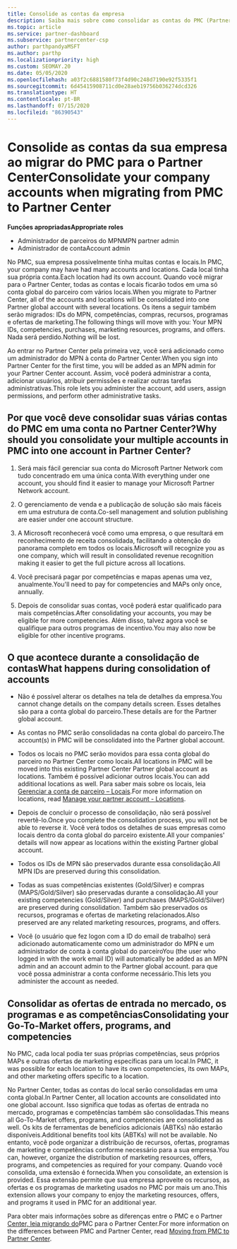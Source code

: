 ```yaml
---
title: Consolide as contas da empresa
description: Saiba mais sobre como consolidar as contas do PMC (Partner Membership Center) em uma conta no Partner Center. Aplica-se à migração do PMC para o Partner Center.
ms.topic: article
ms.service: partner-dashboard
ms.subservice: partnercenter-csp
author: parthpandyaMSFT
ms.author: parthp
ms.localizationpriority: high
ms.custom: SEOMAY.20
ms.date: 05/05/2020
ms.openlocfilehash: a03f2c6881580f73f4d90c248d7190e92f5335f1
ms.sourcegitcommit: 6d45415908711cd0e28aeb19756b036274dcd326
ms.translationtype: HT
ms.contentlocale: pt-BR
ms.lasthandoff: 07/15/2020
ms.locfileid: "86390543"
---
```

# <a name="consolidate-your-company-accounts-when-migrating-from-pmc-to-partner-center"></a><span data-ttu-id="d6509-104">Consolide as contas da sua empresa ao migrar do PMC para o Partner Center</span><span class="sxs-lookup"><span data-stu-id="d6509-104">Consolidate your company accounts when migrating from PMC to Partner Center</span></span>

<span data-ttu-id="d6509-105">**Funções apropriadas**</span><span class="sxs-lookup"><span data-stu-id="d6509-105">**Appropriate roles**</span></span>

- <span data-ttu-id="d6509-106">Administrador de parceiros do MPN</span><span class="sxs-lookup"><span data-stu-id="d6509-106">MPN partner admin</span></span>
- <span data-ttu-id="d6509-107">Administrador de conta</span><span class="sxs-lookup"><span data-stu-id="d6509-107">Account admin</span></span>

<span data-ttu-id="d6509-108">No PMC, sua empresa possivelmente tinha muitas contas e locais.</span><span class="sxs-lookup"><span data-stu-id="d6509-108">In PMC, your company may have had many accounts and locations.</span></span> <span data-ttu-id="d6509-109">Cada local tinha sua própria conta.</span><span class="sxs-lookup"><span data-stu-id="d6509-109">Each location had its own account.</span></span> <span data-ttu-id="d6509-110">Quando você migrar para o Partner Center, todas as contas e locais ficarão todos em uma só conta global do parceiro com vários locais.</span><span class="sxs-lookup"><span data-stu-id="d6509-110">When you migrate to Partner Center, all of the accounts and locations will be consolidated into one Partner global account with several locations.</span></span> <span data-ttu-id="d6509-111">Os itens a seguir também serão migrados: IDs do MPN, competências, compras, recursos, programas e ofertas de marketing.</span><span class="sxs-lookup"><span data-stu-id="d6509-111">The following things will move with you: Your MPN IDs, competencies, purchases, marketing resources, programs, and offers.</span></span> <span data-ttu-id="d6509-112">Nada será perdido.</span><span class="sxs-lookup"><span data-stu-id="d6509-112">Nothing will be lost.</span></span>

<span data-ttu-id="d6509-113">Ao entrar no Partner Center pela primeira vez, você será adicionado como um administrador do MPN à conta do Partner Center.</span><span class="sxs-lookup"><span data-stu-id="d6509-113">When you sign into Partner Center for the first time, you will be added as an MPN admin for your Partner Center account.</span></span> <span data-ttu-id="d6509-114">Assim, você poderá administrar a conta, adicionar usuários, atribuir permissões e realizar outras tarefas administrativas.</span><span class="sxs-lookup"><span data-stu-id="d6509-114">This role lets you administer the account, add users, assign permissions, and perform other administrative tasks.</span></span>

## <a name="why-should-you-consolidate-your-multiple-accounts-in-pmc-into-one-account-in-partner-center"></a><span data-ttu-id="d6509-115">Por que você deve consolidar suas várias contas do PMC em uma conta no Partner Center?</span><span class="sxs-lookup"><span data-stu-id="d6509-115">Why should you consolidate your multiple accounts in PMC into one account in Partner Center?</span></span>

1. <span data-ttu-id="d6509-116">Será mais fácil gerenciar sua conta do Microsoft Partner Network com tudo concentrado em uma única conta.</span><span class="sxs-lookup"><span data-stu-id="d6509-116">With everything under one account, you should find it easier to manage your Microsoft Partner Network account.</span></span>

2. <span data-ttu-id="d6509-117">O gerenciamento de venda e a publicação de solução são mais fáceis em uma estrutura de conta.</span><span class="sxs-lookup"><span data-stu-id="d6509-117">Co-sell management and solution publishing are easier under one account structure.</span></span>

3. <span data-ttu-id="d6509-118">A Microsoft reconhecerá você como uma empresa, o que resultará em reconhecimento de receita consolidada, facilitando a obtenção do panorama completo em todos os locais.</span><span class="sxs-lookup"><span data-stu-id="d6509-118">Microsoft will recognize you as one company, which will result in consolidated revenue recognition making it easier to get the full picture across all locations.</span></span>  

4. <span data-ttu-id="d6509-119">Você precisará pagar por competências e mapas apenas uma vez, anualmente.</span><span class="sxs-lookup"><span data-stu-id="d6509-119">You'll need to pay for competencies and MAPs only once, annually.</span></span>

5. <span data-ttu-id="d6509-120">Depois de consolidar suas contas, você poderá estar qualificado para mais competências.</span><span class="sxs-lookup"><span data-stu-id="d6509-120">After consolidating your accounts, you may be eligible for more competencies.</span></span> <span data-ttu-id="d6509-121">Além disso, talvez agora você se qualifique para outros programas de incentivo.</span><span class="sxs-lookup"><span data-stu-id="d6509-121">You may also now be eligible for other incentive programs.</span></span>

## <a name="what-happens-during-consolidation-of-accounts"></a><span data-ttu-id="d6509-122">O que acontece durante a consolidação de contas</span><span class="sxs-lookup"><span data-stu-id="d6509-122">What happens during consolidation of accounts</span></span>

- <span data-ttu-id="d6509-123">Não é possível alterar os detalhes na tela de detalhes da empresa.</span><span class="sxs-lookup"><span data-stu-id="d6509-123">You cannot change details on the company details screen.</span></span> <span data-ttu-id="d6509-124">Esses detalhes são para a conta global do parceiro.</span><span class="sxs-lookup"><span data-stu-id="d6509-124">These details are for the Partner global account.</span></span>

- <span data-ttu-id="d6509-125">As contas no PMC serão consolidadas na conta global do parceiro.</span><span class="sxs-lookup"><span data-stu-id="d6509-125">The account(s) in PMC will be consolidated into the Partner global account.</span></span>

- <span data-ttu-id="d6509-126">Todos os locais no PMC serão movidos para essa conta global do parceiro no Partner Center como locais.</span><span class="sxs-lookup"><span data-stu-id="d6509-126">All locations in PMC will be moved into this existing Partner Center Partner global account as locations.</span></span> <span data-ttu-id="d6509-127">Também é possível adicionar outros locais.</span><span class="sxs-lookup"><span data-stu-id="d6509-127">You can add additional locations as well.</span></span> <span data-ttu-id="d6509-128">Para saber mais sobre os locais, leia [Gerenciar a conta de parceiro – Locais](manage-locations.md).</span><span class="sxs-lookup"><span data-stu-id="d6509-128">For more information on locations, read  [Manage your partner account - Locations](manage-locations.md).</span></span>

- <span data-ttu-id="d6509-129">Depois de concluir o processo de consolidação, não será possível revertê-lo.</span><span class="sxs-lookup"><span data-stu-id="d6509-129">Once you complete the consolidation process, you will not be able to reverse it.</span></span> <span data-ttu-id="d6509-130">Você verá todos os detalhes de suas empresas como locais dentro da conta global do parceiro existente.</span><span class="sxs-lookup"><span data-stu-id="d6509-130">All your companies' details will now appear as locations within the existing Partner global account.</span></span> 

- <span data-ttu-id="d6509-131">Todos os IDs de MPN são preservados durante essa consolidação.</span><span class="sxs-lookup"><span data-stu-id="d6509-131">All MPN IDs are preserved during this consolidation.</span></span>

- <span data-ttu-id="d6509-132">Todas as suas competências existentes (Gold/Silver) e compras (MAPS/Gold/Silver) são preservadas durante a consolidação.</span><span class="sxs-lookup"><span data-stu-id="d6509-132">All your existing competencies (Gold/Silver) and purchases (MAPS/Gold/Silver) are preserved during consolidation.</span></span> <span data-ttu-id="d6509-133">Também são preservados os recursos, programas e ofertas de marketing relacionados.</span><span class="sxs-lookup"><span data-stu-id="d6509-133">Also preserved are any related marketing resources, programs, and offers.</span></span>

- <span data-ttu-id="d6509-134">Você (o usuário que fez logon com a ID do email de trabalho) será adicionado automaticamente como um administrador do MPN e um administrador de conta à conta global do parceiro</span><span class="sxs-lookup"><span data-stu-id="d6509-134">You (the user who logged in with the work email ID) will automatically be added as an MPN admin and an account admin to the Partner global account.</span></span> <span data-ttu-id="d6509-135">para que você possa administrar a conta conforme necessário.</span><span class="sxs-lookup"><span data-stu-id="d6509-135">This lets you administer the account as needed.</span></span>

## <a name="consolidating-your-go-to-market-offers-programs-and-competencies"></a><span data-ttu-id="d6509-136">Consolidar as ofertas de entrada no mercado, os programas e as competências</span><span class="sxs-lookup"><span data-stu-id="d6509-136">Consolidating your Go-To-Market offers, programs, and competencies</span></span>

<span data-ttu-id="d6509-137">No PMC, cada local podia ter suas próprias competências, seus próprios MAPs e outras ofertas de marketing específicas para um local.</span><span class="sxs-lookup"><span data-stu-id="d6509-137">In PMC, it was possible for each location to have its own competencies, its own MAPs, and other marketing offers specific to a location.</span></span>

<span data-ttu-id="d6509-138">No Partner Center, todas as contas do local serão consolidadas em uma conta global.</span><span class="sxs-lookup"><span data-stu-id="d6509-138">In Partner Center, all location accounts are consolidated into one global account.</span></span> <span data-ttu-id="d6509-139">Isso significa que todas as ofertas de entrada no mercado, programas e competências também são consolidadas.</span><span class="sxs-lookup"><span data-stu-id="d6509-139">This means all Go-To-Market offers, programs, and competencies are consolidated as well.</span></span> <span data-ttu-id="d6509-140">Os kits de ferramentas de benefícios adicionais (ABTKs) não estarão disponíveis.</span><span class="sxs-lookup"><span data-stu-id="d6509-140">Additional benefits tool kits (ABTKs) will not be available.</span></span> <span data-ttu-id="d6509-141">No entanto, você pode organizar a distribuição de recursos, ofertas, programas de marketing e competências conforme necessário para a sua empresa.</span><span class="sxs-lookup"><span data-stu-id="d6509-141">You can, however, organize the distribution of marketing resources, offers, programs, and competencies as required for your company.</span></span> <span data-ttu-id="d6509-142">Quando você consolida, uma extensão é fornecida.</span><span class="sxs-lookup"><span data-stu-id="d6509-142">When you consolidate, an extension is provided.</span></span> <span data-ttu-id="d6509-143">Essa extensão permite que sua empresa aproveite os recursos, as ofertas e os programas de marketing usados no PMC por mais um ano.</span><span class="sxs-lookup"><span data-stu-id="d6509-143">This extension allows your company to enjoy the marketing resources, offers, and programs it used in PMC for an additional year.</span></span>

<span data-ttu-id="d6509-144">Para obter mais informações sobre as diferenças entre o PMC e o Partner [Center, leia migrando do](guide-to-migration.md)PMC para o Partner Center.</span><span class="sxs-lookup"><span data-stu-id="d6509-144">For more information on the differences between PMC and Partner Center, read [Moving from PMC to Partner Center](guide-to-migration.md).</span></span>
